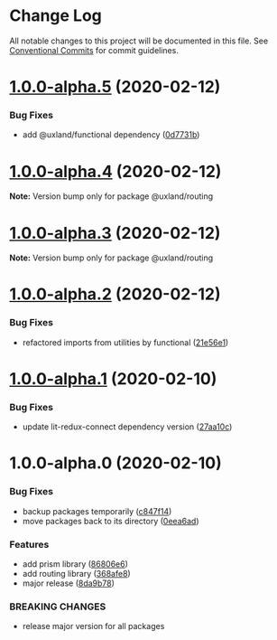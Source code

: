 # Change Log

All notable changes to this project will be documented in this file.
See [Conventional Commits](https://conventionalcommits.org) for commit guidelines.

# [1.0.0-alpha.5](https://github.com/uxland/uxland/compare/@uxland/routing@1.0.0-alpha.4...@uxland/routing@1.0.0-alpha.5) (2020-02-12)


### Bug Fixes

* add @uxland/functional dependency ([0d7731b](https://github.com/uxland/uxland/commit/0d7731b317b1305eb12824db090f5c585d980543))





# [1.0.0-alpha.4](https://github.com/uxland/uxland/compare/@uxland/routing@1.0.0-alpha.3...@uxland/routing@1.0.0-alpha.4) (2020-02-12)

**Note:** Version bump only for package @uxland/routing





# [1.0.0-alpha.3](https://github.com/uxland/uxland/compare/@uxland/routing@1.0.0-alpha.2...@uxland/routing@1.0.0-alpha.3) (2020-02-12)

**Note:** Version bump only for package @uxland/routing





# [1.0.0-alpha.2](https://github.com/uxland/uxland/compare/@uxland/routing@1.0.0-alpha.1...@uxland/routing@1.0.0-alpha.2) (2020-02-12)


### Bug Fixes

* refactored imports from utilities by functional ([21e56e1](https://github.com/uxland/uxland/commit/21e56e1160b66ee91fcb8c5db60af6512481ad0e))





# [1.0.0-alpha.1](https://github.com/uxland/uxland/compare/@uxland/routing@1.0.0-alpha.0...@uxland/routing@1.0.0-alpha.1) (2020-02-10)


### Bug Fixes

* update lit-redux-connect dependency version ([27aa10c](https://github.com/uxland/uxland/commit/27aa10cb503666ef4dfc869796e45755366db3c5))





# 1.0.0-alpha.0 (2020-02-10)


### Bug Fixes

* backup packages temporarily ([c847f14](https://github.com/uxland/uxland/commit/c847f142017fe0e82aa1878eac8f5b85f53e1a64))
* move packages back to its directory ([0eea6ad](https://github.com/uxland/uxland/commit/0eea6adfd92ba174c19df1314232f85aa8b58af2))


### Features

* add prism library ([86806e6](https://github.com/uxland/uxland/commit/86806e64e5db580871883b144361b10cf5dbe0d2))
* add routing library ([368afe8](https://github.com/uxland/uxland/commit/368afe80573b0a2f5f2f05fed3b9b9487d8a81b3))
* major release ([8da9b78](https://github.com/uxland/uxland/commit/8da9b78b9bbf4965feaeaa583f39e5ede9374d5a))


### BREAKING CHANGES

* release major version for all packages
